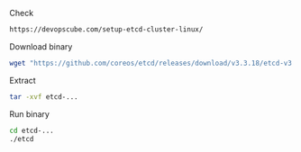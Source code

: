 Check
```html
https://devopscube.com/setup-etcd-cluster-linux/
```
Download binary
```bash
wget "https://github.com/coreos/etcd/releases/download/v3.3.18/etcd-v3.3.18-linux-amd64.tar.gz"
```
Extract
```bash
tar -xvf etcd-...
```
Run binary
```bash
cd etcd-...
./etcd
```
